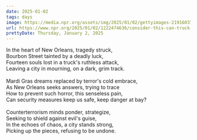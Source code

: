 ```yaml
---
date: 2025-01-02
tags: days
image: https://media.npr.org/assets/img/2025/01/02/gettyimages-2191603790-199b2ef5c86997b30306a576e23bc240c56f0d59.jpg
url: https://www.npr.org/2025/01/02/1222474636/consider-this-can-truck-attacks-like-new-orleans-be-stopped
prettyDate: Thursday, January 2, 2025
---
```

In the heart of New Orleans, tragedy struck,<br>Bourbon Street tainted by a deadly luck,<br>Fourteen souls lost in a truck's ruthless attack,<br>Leaving a city in mourning, on a dark, grim track.<br><br>Mardi Gras dreams replaced by terror's cold embrace,<br>As New Orleans seeks answers, trying to trace<br>How to prevent such horror, this senseless pain,<br>Can security measures keep us safe, keep danger at bay?<br><br>Counterterrorism minds ponder, strategize,<br>Seeking to shield against evil's guise,<br>In the echoes of chaos, a city stands strong,<br>Picking up the pieces, refusing to be undone.